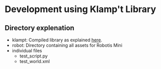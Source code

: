 # Development using Klamp't Library

## Directory explenation

* klampt: Compiled library as explained [here](https://github.com/krishauser/Klampt/blob/master/Cpp/docs/Tutorials/Install-Linux.md). 
* robot: Directory containing all assets for Robotis Mini
* individual files
  * test_script.py
  * test_world.xml
